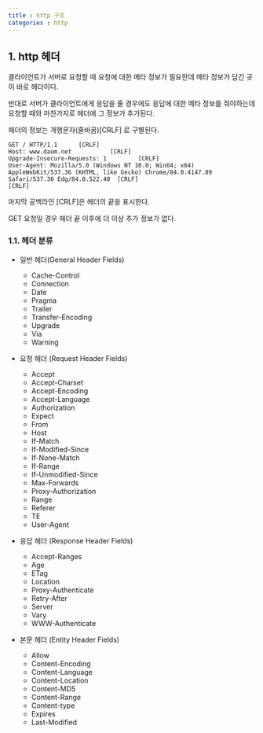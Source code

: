 ```yaml
---
title : http 구조
categories : http
---
```


## 1. http 헤더
클라이언트가 서버로 요청할 때 요청에 대한 메타 정보가 필요한데 메타 정보가 담긴 곳이 바로 헤더이다. 

반대로 서버가 클라이언트에게 응답을 줄 경우에도 응답에 대한 메타 정보를 줘야하는데 
요청할 때와 마찬가지로 헤더에 그 정보가 추가된다.

헤더의 정보는 개행문자(줄바꿈)[CRLF] 로 구별된다. 

`````
GET / HTTP/1.1      [CRLF]
Host: www.daum.net           [CRLF]
Upgrade-Insecure-Requests: 1         [CRLF]
User-Agent: Mozilla/5.0 (Windows NT 10.0; Win64; x64) AppleWebKit/537.36 (KHTML, like Gecko) Chrome/84.0.4147.89 Safari/537.36 Edg/84.0.522.40  [CRLF]
[CRLF]
`````

마지막 공백라인 [CRLF]은 헤더의 끝을 표시한다. 

GET 요청일 경우 헤더 끝 이후에 더 이상 추가 정보가 없다. 

### 1.1. 헤더 분류 

- 일반 헤더(General Header Fields)
    - Cache-Control
    - Connection
    - Date
    - Pragma
    - Trailer
    - Transfer-Encoding
    - Upgrade
    - Via
    - Warning

- 요청 헤더 (Request Header Fields)
    - Accept
    - Accept-Charset
    - Accept-Encoding
    - Accept-Language
    - Authorization
    - Expect
    - From
    - Host
    - If-Match
    - If-Modified-Since
    - If-None-Match
    - If-Range
    - If-Unmodified-Since
    - Max-Forwards
    - Proxy-Authorization
    - Range
    - Referer
    - TE
    - User-Agent
- 응답 헤더 (Response Header Fields)
    - Accept-Ranges
    - Age
    - ETag
    - Location
    - Proxy-Authenticate
    - Retry-After
    - Server
    - Vary
    - WWW-Authenticate
- 본문 헤더 (Entity Header Fields)
    - Allow
    - Content-Encoding
    - Content-Language
    - Content-Location
    - Content-MD5
    - Content-Range
    - Content-type
    - Expires
    - Last-Modified

